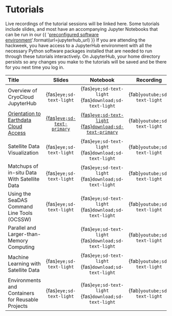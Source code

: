 # Tutorials

Live recordings of the tutorial sessions will be linked here. Some tutorials include
slides, and most have an accompanying Jupyter Notebooks that can be run in our
{{ '[preconfigured software environment]({url})'.format(url=jupyterhub_url) }}
If you are attending the hackweek, you have access to a JupyterHub environment
with all the necessary Python software packages installed that are needed to run
through these tutorials interactively. On JupyterHub, your home directory persists
so any changes you make to the tutorials will be saved and be there for you next
time you log in.

| Title | Slides | Notebook | Recording |
| :---- | :----: | :------: | :-------: |
| Overview of CryoCloud JupyterHub                  | {fas}`eye;sd-text-light` | {fas}`eye;sd-text-light` {fas}`download;sd-text-light` | {fab}`youtube;sd-text-light` |
| [Orientation to Earthdata Cloud Access](./hackweek/earthdata_cloud_access.ipynb)  | [{fas}`eye;sd-text-primary`][ed-slides] | [{fas}`eye;sd-text-light`](./hackweek/earthdata_cloud_access.ipynb) [{fas}`download;sd-text-primary`][ed-nb] | {fab}`youtube;sd-text-light` |
| Satellite Data Visualization                      | {fas}`eye;sd-text-light` | {fas}`eye;sd-text-light` {fas}`download;sd-text-light` | {fab}`youtube;sd-text-light` |
| Matchups of in-situ Data With Satellite Data      | {fas}`eye;sd-text-light` | {fas}`eye;sd-text-light` {fas}`download;sd-text-light` | {fab}`youtube;sd-text-light` |
| Using the SeaDAS Command Line Tools (OCSSW)       | {fas}`eye;sd-text-light` | {fas}`eye;sd-text-light` {fas}`download;sd-text-light` | {fab}`youtube;sd-text-light` |
| Parallel and Larger-than-Memory Computing         |  | {fas}`eye;sd-text-light` {fas}`download;sd-text-light` | {fab}`youtube;sd-text-light` |
| Machine Learning with Satellite Data              | {fas}`eye;sd-text-light` | {fas}`eye;sd-text-light` {fas}`download;sd-text-light` | {fab}`youtube;sd-text-light` |
| Environments and Containers for Reusable Projects | {fas}`eye;sd-text-light` | {fas}`eye;sd-text-light` {fas}`download;sd-text-light` | {fab}`youtube;sd-text-light` |

[ed-slides]:https://docs.google.com/presentation/d/1cdoHYlNqybj5sPl7mAUrk5H5BHnUeuDA_W6_rtoHXkc/present?slide=id.p
[ed-nb]:https://pacehackweek.hackweek.io/_sources/presentations/hackweek/earthdata_cloud_access.ipynb
[ed-html]:./hackweek/earthdata_cloud_access.ipynb
